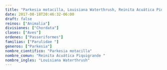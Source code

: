 ```yaml
---
title: "Parkesia motacilla, Louisiana Waterthrush, Reinita Acuática Piquigrande "
date: 2017-08-18T20:46:32-06:00
draft: false
reinos: ["Animalia"]
divisiones: ["Chordata"]
clases: ["Aves"]
ordenes: ["Passeriformes"]
familias: ["Parulidae "]
generos: ["Parkesia"]
nombre_cientifico: "Parkesia motacilla"
nombre_comun: "Reinita Acuática Piquigrande "
nombre_ingles: "Louisiana Waterthrush"
---
```

